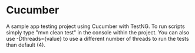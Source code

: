 # Cucumber
A sample app testing project using Cucumber with TestNG. To run scripts simply type "mvn clean test" in the console within the project. You can also use -Dthreads={value} to use a different number of threads to run the tests than default (4).
